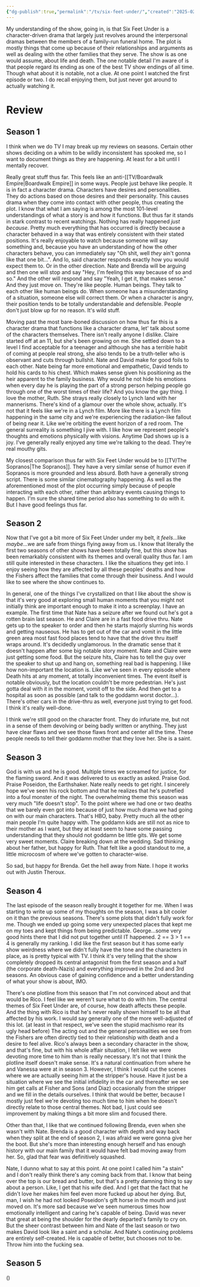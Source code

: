 ```yaml
---
{"dg-publish":true,"permalink":"/tv/six-feet-under/","created":"2025-02-24","updated":"2025-09-26"}
---
```



My understanding of the show, going in, is that Six Feet Under is a character-driven drama that largely just revolves around the interpersonal dramas between the members of a family-run funeral home. The plot is mostly things that come up because of their relationships and arguments as well as dealing with the other families that they serve. The show is as one would assume, about life and death. The one notable detail I'm aware of is that people regard its ending as one of the best TV show endings of all time. Though what about it is notable, not a clue. At one point I watched the first episode or two. I do recall enjoying them, but just never got around to actually watching it.

# Review

## Season 1

I think when we do TV I may break up my reviews on seasons. Certain other shows deciding on a whim to be wildly inconsistent has spooked me, so I want to document things as they are happening. At least for a bit until I mentally recover.

Really great stuff thus far. This feels like an anti-[[TV/Boardwalk Empire\|Boardwalk Empire]] in some ways. People just behave like people. It is in fact a character drama. Characters have desires and personalities. They do actions based on those desires and their personality. This causes drama when they come into contact with other people, thus creating the plot. I know that what I am saying is among the most 101-level understandings of what a story is and how it functions. But thus far it stands in stark contrast to recent watchings. Nothing has really happened *just because*. Pretty much everything that has occurred is directly because a character behaved in a way that was entirely consistent with their stated positions. It's really enjoyable to watch because someone will say something and, because you have an understanding of how the other characters behave, you can immediately say "Oh shit, well *they* ain't gonna like that one bit...". And lo, said character responds exactly how you would expect them to. Or in the other direction. Nate and Brenda will be arguing and then one will stop and say "Hey, I'm feeling this way because of so and so." And the other will respond and say "Yeah, I get it, that makes sense." And they just move on. They're like people. Human beings. They talk to each other like human beings do. When someone has a misunderstanding of a situation, someone else will correct them. Or when a character is angry, their position tends to be totally understandable and defensible. People don't just blow up for no reason. It's wild stuff.

Moving past the most bare-boned discussion on how thus far this is a character drama that functions like a character drama, let' talk about some of the characters themselves. There isn't really anyone I dislike. Claire started off at an 11, but she's been growing on me. She settled down to a level I find acceptable for a teenager and although she has a terrible habit of coming at people real strong, she also tends to be a truth-teller who is observant and cuts through bullshit. Nate and David make for good foils to each other. Nate being far more emotional and empathetic, David tends to hold his cards to his chest. Which makes sense given his positioning as the heir apparent to the family business. Why would he not hide his emotions when every day he is playing the part of a strong person helping people go through one of the worst times of their life? And you know the gay thing. I love the mother, Ruth. She strays really closely to Lynch land with her mannerisms. There's kind of a glamour over the whole show, actually. It's not that it feels like we're in a Lynch film. More like there is a Lynch film happening in the same city and we're experiencing the radiation-like fallout of being near it. Like we're orbiting the event horizon of a red room. The general surreality is something I jive with. I like how we represent people's thoughts and emotions physically with visions. Anytime Dad shows up is a joy. I've generally really enjoyed any time we're talking to the dead. They're real mouthy gits.

My closest comparison thus far with Six Feet Under would be to [[TV/The Sopranos\|The Sopranos]]. They have a very similar sense of humor even if Sopranos is more grounded and less absurd. Both have a generally strong script. There is some similar cinematography happening. As well as the aforementioned most of the plot occurring simply because of people interacting with each other, rather than arbitrary events causing things to happen. I'm sure the shared time period also has something to do with it. But I have good feelings thus far.

## Season 2

Now that I've got a bit more of Six Feet Under under my belt, it *feels*...like *maybe*...we are safe from things flying away from us. I know that literally the first two seasons of other shows have been totally fine, but this show has been remarkably consistent with its themes and overall quality thus far. I am still quite interested in these characters. I like the situations they get into. I enjoy seeing how they are affected by all these peoples' deaths and how the Fishers affect the families that come through their business. And I would like to see where the show continues to.

In general, one of the things I've crystallized on that I like about the show is that it's very good at exploring small human moments that you might not initially think are important enough to make it into a screenplay. I have an example. The first time that Nate has a seizure after we found out he's got a rotten brain last season. He and Claire are in a fast food drive thru. Nate gets up to the speaker to order and then he starts majorly slurring his words and getting nauseous. He has to get out of the car and vomit in the little green area most fast food places tend to have that the drive thru itself wraps around. It's decidedly unglamorous. In the dramatic sense that it doesn't happen after some big notable story moment. Nate and Claire were just getting some food. But the seizure hits, Claire has to tell the guy over the speaker to shut up and hang on, something real bad is happening. I like how non-important the location is. Like we've seen in every episode where Death hits at any moment, at totally inconvenient times. The event itself is notable obviously, but the location couldn't be more pedestrian. He's just gotta deal with it in the moment, vomit off to the side. And then get to a hospital as soon as possible (and talk to the goddamn worst doctor...). There's other cars in the drive-thru as well, everyone just trying to get food. I think it's really well-done.

I think we're still good on the character front. They do infuriate me, but not in a sense of them devolving or being badly written or anything. They just have clear flaws and we see those flaws front and center all the time. These people needs to tell their goddamn mother that they love her. She is a saint.

## Season 3

God is with us and he is good. Multiple times we screamed for justice, for the flaming sword. And it was delivered to us exactly as asked. Praise God. Praise Poseidon, the Earthshaker. Nate really needs to get right. I sincerely hope we've seen his rock bottom and that he realizes that he's putrefied into a foul monster of the night. The overwhelming theme this season was very much "life doesn't stop". To the point where we had one or two deaths that we barely even got into because of just how much drama we had going on with our main characters. That's HBO, baby. Pretty much all the other main people I'm quite happy with. The goddamn kids are still not as nice to their mother as I want, but they at least seem to have some passing understanding that they should not goddamn be little gits. We get some very sweet moments. Claire breaking down at the wedding. Sad thinking about her father, but happy for Ruth. That felt like a good standout to me, a little microcosm of where we've gotten to character-wise.

So sad, but happy for Brenda. Get the hell away from Nate. I hope it works out with Justin Theroux.

## Season 4

The last episode of the season really brought it together for me. When I was starting to write up some of my thoughts on the season, I was a bit cooler on it than the previous seasons. There's some plots that didn't fully work for me. Though we ended up going some very unexpected places that kept me on my toes and kept things from being predictable. George...some very good hints there that I did not put together until IT happened. 2 == 3 > 1 == 4 is generally my ranking. I did like the first season but it has some early show weirdness where we didn't fully have the tone and the characters in place, as is pretty typical with TV. I think it's very telling that the show completely dropped its central antagonist from the first season and a half (the corporate death-Nazis) and everything improved in the 2nd and 3rd seasons. An obvious case of gaining confidence and a better understanding of what your show is about, IMO.

There's one plotline from this season that I'm not convinced about and that would be Rico. I feel like we weren't sure what to do with him. The central themes of Six Feet Under are, of course, how death affects these people. And the thing with Rico is that he's never really shown himself to be all that affected by his work. I would say generally one of the more well-adjusted of this lot. (at least in that respect, we've seen the stupid machismo rear its ugly head before) The acting out and the general personalities we see from the Fishers are often directly tied to their relationship with death and a desire to feel alive. Rico's always been a secondary character in the show, and that's fine, but with his whole affair situation, I felt like we were devoting more time to him than is really necessary. It's not that I think the plotline itself doesn't make sense. It's a natural continuation from where he and Vanessa were at in season 3. However, I think I would cut the scenes where we are actually seeing him at the stripper's house. Have it just be a situation where we see the initial infidelity in the car and thereafter we see him get calls at Fisher and Sons (and Diaz) occasionally from the stripper and we fill in the details ourselves. I think that would be better, because I mostly just feel we're devoting too much time to him when he doesn't directly relate to those central themes. Not bad, I just could see improvement by making things a bit more slim and focused there.

Other than that, I like that we continued following Brenda, even when she wasn't with Nate. Brenda is a good character with depth and way back when they split at the end of season 2, I was afraid we were gonna give her the boot. But she's more than interesting enough herself and has enough history with our main family that it would have felt bad moving away from her. So, glad that fear was definitively squashed.

Nate, I dunno what to say at this point. At one point I called him "a stain" and I don't really think there's any coming back from that. I know that being over the top is our bread and butter, but that's a pretty damning thing to say about a person. Like, I get that his wife died. And I get that the fact that he didn't love her makes him feel even more fucked up about her dying. But, man, I wish he had not looked Poseidon's gift horse in the mouth and just moved on. It's more sad because we've seen numerous times how emotionally intelligent and caring he's capable of being. David was never that great at being the shoulder for the dearly departed's family to cry on. But the sheer contrast between him and Nate of the last season or two makes David look like a saint and a scholar. And Nate's continuing problems are entirely self-created. He is capable of better, but chooses not to be. Throw him into the fucking sea.

## Season 5

()
